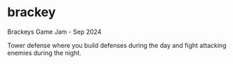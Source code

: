 # brackey
Brackeys Game Jam - Sep 2024

Tower defense where you build defenses during the day and fight attacking enemies during the night.